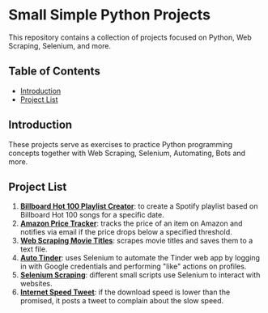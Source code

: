 # Small Simple Python Projects

This repository contains a collection of projects focused on Python, Web Scraping, Selenium, and more.

## Table of Contents

- [Introduction](#introduction)
- [Project List](#project-list)

## Introduction

These projects serve as exercises to practice Python programming concepts together with Web Scraping, Selenium, Automating, Bots and more.

## Project List

1. **[Billboard Hot 100 Playlist Creator](https://github.com/alphaKilowhisKEY/web_projects/tree/main/100_songs_of_date)**: to create a Spotify playlist based on Billboard Hot 100 songs for a specific date.
2. **[Amazon Price Tracker](https://github.com/alphaKilowhisKEY/web_projects/tree/main/amazon_price_tracker)**: tracks the price of an item on Amazon and notifies via email if the price drops below a specified threshold.
3. **[Web Scraping Movie Titles](https://github.com/alphaKilowhisKEY/web_projects/tree/main/movies_must_watch)**: scrapes movie titles and saves them to a text file.
4. **[Auto Tinder](https://github.com/alphaKilowhisKEY/web_projects/tree/main/auto_tinder)**: uses Selenium to automate the Tinder web app by logging in with Google credentials and performing "like" actions on profiles. 
4. **[Selenium Scraping]()**: different small scripts use Selenium to interact with websites. 
4. **[Internet Speed Tweet]()**: if the download speed is lower than the promised, it posts a tweet to complain about the slow speed.